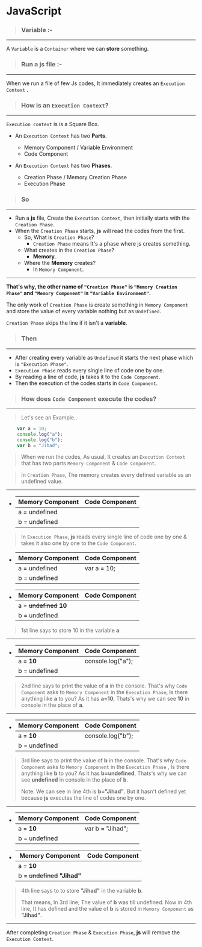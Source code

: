 
# JavaScript

> ### Variable :-

***
A `Variable` is a `Container` where we can **store** something.

> ### Run a **js** file :-

***
When we run a file of few Js codes, It immediately creates an `Execution Context` .

> ### How is an `Execution Context`?

***

`Execution context` is is a Square Box.

- An `Execution Context` has two **Parts**.

  - Memory Component / Variable Environment
  - Code Component

- An `Execution Context` has two **Phases**.

  - Creation Phase / Memory Creation Phase
  - Execution Phase

> ### So

***
- Run a **js** file, Create the `Execution Context`, then initially starts with the `Creation Phase`.
- When the `Creation Phase` starts, **js** will read the codes from the first.
    - So, What is `Creation Phase`?
      - `Creation Phase` means It's a phase where js creates something. 
    - What creates in the `Creation Phase`?
      - **Memory**.
    - Where the **Memory** creates?
      - In `Memory Component`.
  
***

**That's why, the other name of `"Creation Phase"` is `"Memory Creation Phase"` and `"Memory Component"` is `"Variable Environment"`.**

The only work of `Creation Phase` is create something in `Memory Component` and store the value of every variable nothing but as `Undefined`.

`Creation Phase` skips the line if it isn't a **variable**.

> ### Then

***
- After creating every variable as `Undefined` it starts the next phase which is `"Execution Phase"`. 
- `Execution Phase` reads every single line of code one by one.
- By reading a line of code, **js** takes it to the `Code Component`.
- Then the execution of the codes starts in `Code Component`. 

> ### How does `Code Component` **execute** the codes? 

***
> Let's see an Example..
```javascript
    var a = 10;
    console.log("a");
    console.log("b");
    var b = "Jihad";
```
> When we run the codes, As usual, It creates an `Execution Context` that has two parts `Memory Component` & `Code Component`.

> In `Creation Phase`, The memory creates every defined variable as an undefined value.
***
- | Memory Component | Code Component |
  | -- | -- | 
  | a = undefined |  |
  | b = undefined |  |
> In `Execution Phase`, **js** reads every single line of code one by one & takes it also one by one to the `Code Component`.
- | Memory Component | Code Component |
  | -- | -- | 
  | a = undefined | var a = 10; |
  | b = undefined |  |

- | Memory Component | Code Component |
  | -- | -- | 
  | a = ~~undefined~~ **10** | |
  | b = undefined |  |
> 1st line says to store 10 in the variable **a**.
***

- | Memory Component | Code Component |
  | -- | -- | 
  | a = **10** | console.log("a"); |
  | b = undefined |  |
> 2nd line says to print the value of **a** in the console. That's why `Code Component` asks to `Memory Component` in the `Execution Phase`, Is there anything like **a** to you? As it has **a=10**, Thats's why we can see **10** in console in the place of **a**.
***

- | Memory Component | Code Component |
  | -- | -- | 
  | a = **10** | console.log("b"); |
  | b = undefined |  |
> 3rd line says to print the value of **b** in the console. That's why `Code Component` asks to `Memory Component` in the `Execution Phase` , Is there anything like **b** to you? As it has **b=undefined**, Thats's why we can see **undefined** in console in the place of **b**.
> 
> Note: We can see in line 4th is **b="Jihad"**. But it hasn't defined yet because **js** executes the line of codes one by one.
***
- | Memory Component | Code Component |
  | -- | -- | 
  | a = **10** | var b = "Jihad"; |
  | b = undefined |  |
- | Memory Component | Code Component |
  | -- | -- | 
  | a = **10** |  |
  | b = ~~undefined~~ **"Jihad"** |  |
> 4th line says to to store **"Jihad"** in the variable **b**.
> 
> That means, In 3rd line, The value of **b** was till undefined. Now in 4th line, It has defined and the value of **b** is stored in `Memory Component` as **"Jihad"**. 
***

After completing `Creation Phase` & `Execution Phase`, **js** will remove the `Execution Context`. 
